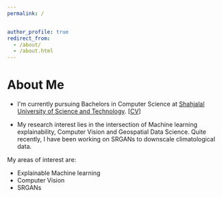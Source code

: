 ```yaml
---
permalink: /


author_profile: true
redirect_from: 
  - /about/
  - /about.html
---
```



# About Me
* I'm currently pursuing Bachelors in Computer Science at [Shahjalal University of Science and Technology](https://www.sust.edu/). [[CV](https://rajoy99.github.io/academic/files/CV4.pdf)] 

* My research interest lies in the intersection of Machine learning explainability, Computer Vision and Geospatial Data Science. Quite recently, I have been working on SRGANs to downscale climatological data. 




My areas of interest are:
<ul>
<li>Explainable Machine learning </li>
<li>Computer Vision </li>
<li>SRGANs </li>
</ul>